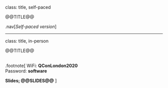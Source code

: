 class: title, self-paced

@@TITLE@@

.nav[*Self-paced version*]

---

class: title, in-person

@@TITLE@@<br/></br>

.footnote[
WiFi: **QConLondon2020**<br/>
Password: **software**

**Slides[:](https://www.youtube.com/watch?v=h16zyxiwDLY) @@SLIDES@@**
]

<!--

**Be kind to the WiFi!**<br/>
*Use the 5G network.*
*Don't use your hotspot.*<br/>
*Don't stream videos or download big files during the workshop*<br/>
*Thank you!*
-->
